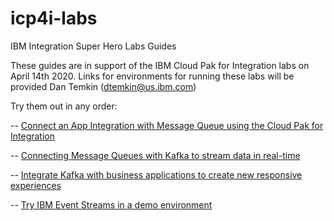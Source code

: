 # icp4i-labs
IBM Integration Super Hero Labs Guides

These guides are in support of the IBM Cloud Pak for Integration labs on April 14th 2020. Links for environments for running these labs will be provided Dan Temkin (dtemkin@us.ibm.com)

Try them out in any order:

-- [Connect an App Integration with Message Queue using the Cloud Pak for Integration](https://github.com/integrationsuperhero/icp4i-labs/blob/master/Connect%20an%20App%20Integration%20with%20Message%20Queue%20using%20the%20Cloud%20Pak%20for%20Integration.pdf)

-- [Connecting Message Queues with Kafka to stream data in real-time](https://github.com/integrationsuperhero/icp4i-labs/blob/master/Connecting%20Message%20Queues%20with%20Kafka%20to%20stream%20data%20in%20real-time.pdf)

-- [Integrate Kafka with business applications to create new responsive experiences](https://github.com/integrationsuperhero/icp4i-labs/blob/master/Integrate%20Kafka%20with%20business%20applications%20to%20create%20new%20responsive%20experiences.pdf)

-- [Try IBM Event Streams in a demo environment](https://github.com/integrationsuperhero/icp4i-labs/blob/master/Try%20IBM%20Event%20Streams%20in%20a%20demo%20environment.pdf)
